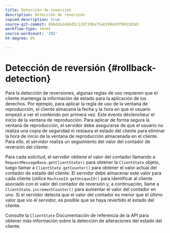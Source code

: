 ```yaml
---
title: Detección de reversión
description: Detección de reversión
copied-description: true
source-git-commit: 89bdda1d4bd5c126f19ba75a819942df901183d1
workflow-type: tm+mt
source-wordcount: '202'
ht-degree: 0%

---
```



# Detección de reversión {#rollback-detection}

Para la detección de reversiones, algunas reglas de uso requieren que el cliente mantenga la información de estado para la aplicación de los derechos. Por ejemplo, para aplicar la regla de uso de la ventana de reproducción, el cliente almacena la fecha y la hora en que el usuario empezó a ver el contenido por primera vez. Este evento déclencheur el inicio de la ventana de reproducción. Para aplicar de forma segura la ventana de reproducción, el servidor debe asegurarse de que el usuario no realiza una copia de seguridad ni restaura el estado del cliente para eliminar la hora de inicio de la ventana de reproducción almacenada en el cliente. Para ello, el servidor realiza un seguimiento del valor del contador de reversión del cliente.

Para cada solicitud, el servidor obtiene el valor del contador llamando a `RequestMessageBase.getClientState()` para obtener la `ClientState` objeto, luego llamar a `ClientState.getCounter()` para obtener el valor actual del contador de estado del cliente. El servidor debe almacenar este valor para cada cliente (utilice `MachineId.getUniqueId()` para identificar al cliente asociado con el valor del contador de reversión y, a continuación, llame a `ClientState.incrementCounter()` para aumentar el valor del contador en uno. Si el servidor detecta que el valor del contador es menor que el último valor que vio el servidor, es posible que se haya revertido el estado del cliente.

Consulte la `ClientState` Documentación de referencia de la API para obtener más información sobre la detección de alteraciones del estado del cliente.
